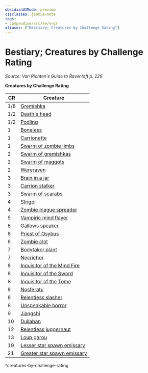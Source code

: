 ```yaml
---
obsidianUIMode: preview
cssclasses: json5e-note
tags:
- compendium/src/5e/vrgr
aliases: ["Bestiary; Creatures by Challenge Rating"]
---
```

# Bestiary; Creatures by Challenge Rating
*Source: Van Richten's Guide to Ravenloft p. 226* 

**Creatures by Challenge Rating**

| CR | Creature |
|----|----------|
| 1/8 | [Gremishka](Mechanics/bestiary/monstrosity/gremishka-vrgr.md) |
| 1/2 | [Death's head](Mechanics/bestiary/undead/deaths-head-vrgr.md) |
| 1/2 | [Podling](Mechanics/bestiary/plant/podling-vrgr.md) |
| 1 | [Boneless](Mechanics/bestiary/undead/boneless-vrgr.md) |
| 1 | [Carrionette](Mechanics/bestiary/construct/carrionette-vrgr.md) |
| 1 | [Swarm of zombie limbs](Mechanics/bestiary/undead/swarm-of-zombie-limbs-vrgr.md) |
| 2 | [Swarm of gremishkas](Mechanics/bestiary/monstrosity/swarm-of-gremishkas-vrgr.md) |
| 2 | [Swarm of maggots](Mechanics/bestiary/beast/swarm-of-maggots-vrgr.md) |
| 2 | [Wereraven](Mechanics/bestiary/humanoid/wereraven-vrgr.md) |
| 3 | [Brain in a jar](Mechanics/bestiary/undead/brain-in-a-jar-vrgr.md) |
| 3 | [Carrion stalker](Mechanics/bestiary/monstrosity/carrion-stalker-vrgr.md) |
| 3 | [Swarm of scarabs](Mechanics/bestiary/beast/swarm-of-scarabs-vrgr.md) |
| 4 | [Strigoi](Mechanics/bestiary/monstrosity/strigoi-vrgr.md) |
| 4 | [Zombie plague spreader](Mechanics/bestiary/undead/zombie-plague-spreader-vrgr.md) |
| 5 | [Vampiric mind flayer](Mechanics/bestiary/undead/vampiric-mind-flayer-vrgr.md) |
| 6 | [Gallows speaker](Mechanics/bestiary/undead/gallows-speaker-vrgr.md) |
| 6 | [Priest of Osybus](Mechanics/bestiary/humanoid/priest-of-osybus-vrgr.md) |
| 6 | [Zombie clot](Mechanics/bestiary/undead/zombie-clot-vrgr.md) |
| 7 | [Bodytaker plant](Mechanics/bestiary/plant/bodytaker-plant-vrgr.md) |
| 7 | [Necrichor](Mechanics/bestiary/undead/necrichor-vrgr.md) |
| 8 | [Inquisitor of the Mind Fire](Mechanics/bestiary/humanoid/inquisitor-of-the-mind-fire-vrgr.md) |
| 8 | [Inquisitor of the Sword](Mechanics/bestiary/humanoid/inquisitor-of-the-sword-vrgr.md) |
| 8 | [Inquisitor of the Tome](Mechanics/bestiary/humanoid/inquisitor-of-the-tome-vrgr.md) |
| 8 | [Nosferatu](Mechanics/bestiary/undead/nosferatu-vrgr.md) |
| 8 | [Relentless slasher](Mechanics/bestiary/fiend/relentless-slasher-vrgr.md) |
| 8 | [Unspeakable horror](Mechanics/bestiary/monstrosity/unspeakable-horror-vrgr.md) |
| 9 | [Jiangshi](Mechanics/bestiary/undead/jiangshi-vrgr.md) |
| 10 | [Dullahan](Mechanics/bestiary/undead/dullahan-vrgr.md) |
| 12 | [Relentless juggernaut](Mechanics/bestiary/fiend/relentless-juggernaut-vrgr.md) |
| 13 | [Loup garou](Mechanics/bestiary/monstrosity/loup-garou-vrgr.md) |
| 19 | [Lesser star spawn emissary](Mechanics/bestiary/aberration/lesser-star-spawn-emissary-vrgr.md) |
| 21 | [Greater star spawn emissary](Mechanics/bestiary/aberration/greater-star-spawn-emissary-vrgr.md) |
^creatures-by-challenge-rating
